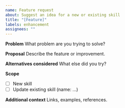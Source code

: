 ```yaml
---
name: Feature request
about: Suggest an idea for a new or existing skill
title: "[Feature]"
labels: enhancement
assignees: ""
---
```


**Problem**
What problem are you trying to solve?

**Proposal**
Describe the feature or improvement.

**Alternatives considered**
What else did you try?

**Scope**
- [ ] New skill
- [ ] Update existing skill (name: ...)

**Additional context**
Links, examples, references.
